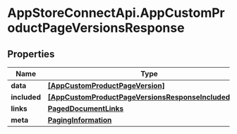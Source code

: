 # AppStoreConnectApi.AppCustomProductPageVersionsResponse

## Properties

Name | Type | Description | Notes
------------ | ------------- | ------------- | -------------
**data** | [**[AppCustomProductPageVersion]**](AppCustomProductPageVersion.md) |  | 
**included** | [**[AppCustomProductPageVersionsResponseIncludedInner]**](AppCustomProductPageVersionsResponseIncludedInner.md) |  | [optional] 
**links** | [**PagedDocumentLinks**](PagedDocumentLinks.md) |  | 
**meta** | [**PagingInformation**](PagingInformation.md) |  | [optional] 


